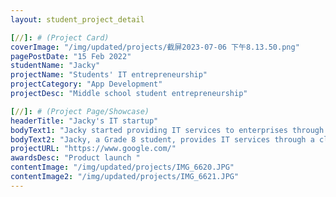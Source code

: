```yaml
---
layout: student_project_detail

[//]: # (Project Card)
coverImage: "/img/updated/projects/截屏2023-07-06 下午8.13.50.png"
pagePostDate: "15 Feb 2022"
studentName: "Jacky"
projectName: "Students' IT entrepreneurship"
projectCategory: "App Development"
projectDesc: "Middle school student entrepreneurship"

[//]: # (Project Page/Showcase)
headerTitle: "Jacky's IT startup"
bodyText1: "Jacky started providing IT services to enterprises through the cloud platform in grade 8 and has grown to over $350 per month. His success shows that kids with creativity and execution can make money through technology and deserve our praise and learning."
bodyText2: "Jacky, a Grade 8 student, provides IT services through a cloud platform and has a monthly turnover of more than $350. More and more children are earning money with their skills, demonstrating amazing ideas and execution."
projectURL: "https://www.google.com/"
awardsDesc: "Product launch "
contentImage: "/img/updated/projects/IMG_6620.JPG"
contentImage2: "/img/updated/projects/IMG_6621.JPG"
---
```

